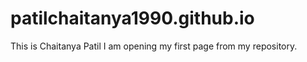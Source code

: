 # patilchaitanya1990.github.io
This is Chaitanya Patil 
I am opening my first page from my repository.
